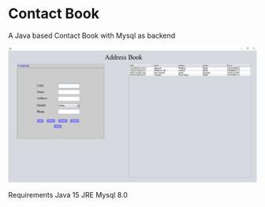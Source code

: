 # Contact Book
 A Java based Contact Book with Mysql as backend

![](Images/Display.jpg)

 Requirements 
 Java 15 JRE
 Mysql 8.0
